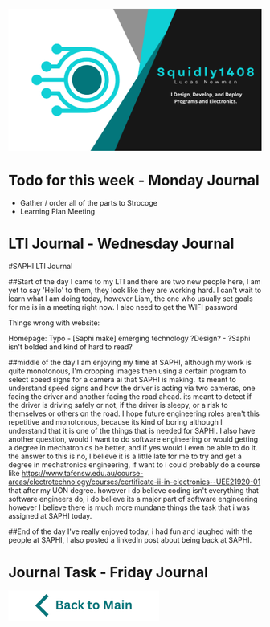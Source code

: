 ![Header](https://raw.githubusercontent.com/Squidly1408/Journals-Term-1-2024/main/title.png
)
# Todo for this week - Monday Journal
- Gather / order all of the parts to Strocoge
- Learning Plan Meeting

# LTI Journal - Wednesday Journal
#SAPHI LTI Journal

##Start of the day
I came to my LTI and there are two new people here, I am yet to say 'Hello' to them, they look like they are working hard.
I can't wait to learn what I am doing today, however Liam, the one who usually set goals for me is in a meeting right now. I also need to get the WIFI password 


Things wrong with website:

Homepage:
Typo - [Saphi make] emerging technology
?Design? - ?Saphi isn't bolded and kind of hard to read? 


##middle of the day
I am enjoying my time at SAPHI, although my work is quite monotonous, I'm cropping images then using a certain program to select speed signs for a camera ai that SAPHI is making. its meant to understand speed signs and how the driver is acting via two cameras, one facing the driver and another facing the road ahead. its meant to detect if the driver is driving safely or not, if the driver is sleepy, or a risk to themselves or others on the road. I hope future engineering roles aren't this repetitive and monotonous, because its kind of boring although I understand that it is one of the things that is needed for SAPHI. 
I also have another question, would I want to do software engineering or would getting a degree in mechatronics be better, and if yes would i even be able to do it. the answer to this is no, I believe it is a little late for me to try and get a degree in mechatronics engineering, if want to i could probably do a course like https://www.tafensw.edu.au/course-areas/electrotechnology/courses/certificate-ii-in-electronics--UEE21920-01 that after my UON degree. however i do believe coding isn't everything that software engineers do, i do believe its a major part of software engineering however I believe there is much more mundane things the task that i was assigned at SAPHI today.

##End of the day
I've really enjoyed today, i had fun and laughed with the people at SAPHI, I also posted a linkedIn post about being back at SAPHI.

# Journal Task - Friday Journal


[![back to main](https://raw.githubusercontent.com/Squidly1408/Journals-Term-1-2024/main/Back%20to%20Main.png)](https://github.com/Squidly1408/Journals-Term-1-2024/blob/main/Readme.md)